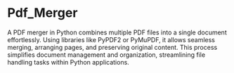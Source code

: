 # Pdf_Merger
A PDF merger in Python combines multiple PDF files into a single document effortlessly. Using libraries like PyPDF2 or PyMuPDF, it allows seamless merging, arranging pages, and preserving original content. This process simplifies document management and organization, streamlining file handling tasks within Python applications.
